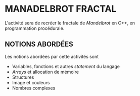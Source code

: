 # MANADELBROT FRACTAL

L'activité sera de recréer le fractale de _Mandelbrot_ en C++, en programmation procédurale. 

## NOTIONS ABORDÉES
Les notions abordées par cette activités sont

* Variables, fonctions et autres _statement_ du langage
* _Arrays_ et allocation de mémoire
* Structures
* Image et couleurs
* Nombres complexes